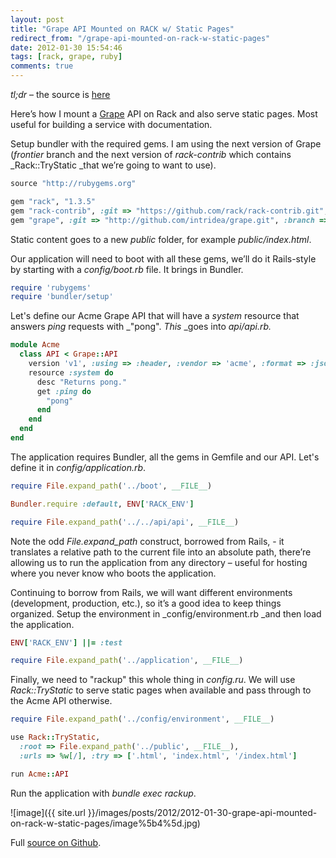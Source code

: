 ```yaml
---
layout: post
title: "Grape API Mounted on RACK w/ Static Pages"
redirect_from: "/grape-api-mounted-on-rack-w-static-pages"
date: 2012-01-30 15:54:46
tags: [rack, grape, ruby]
comments: true
---
```

_tl;dr_ – the source is [here](https://github.com/dblock/grape-on-rack)

Here’s how I mount a [Grape](http://github.com/intridea/grape) API on Rack and also serve static pages. Most useful for building a service with documentation.

Setup bundler with the required gems. I am using the next version of Grape (_frontier_ branch and the next version of _rack-contrib_ which contains _Rack::TryStatic _that we’re going to want to use).

```ruby
source "http://rubygems.org"

gem "rack", "1.3.5"
gem "rack-contrib", :git => "https://github.com/rack/rack-contrib.git", :require => "rack/contrib"
gem "grape", :git => "http://github.com/intridea/grape.git", :branch => "frontier"
```

Static content goes to a new _public_ folder, for example _public/index.html_.

Our application will need to boot with all these gems, we’ll do it Rails-style by starting with a _config/boot.rb_ file. It brings in Bundler.

```ruby
require 'rubygems'
require 'bundler/setup'
```

Let's define our Acme Grape API that will have a _system_ resource that answers _ping_ requests with _"pong". _This_ _goes into _api/api.rb._

```ruby
module Acme
  class API < Grape::API
    version 'v1', :using => :header, :vendor => 'acme', :format => :json
    resource :system do
      desc "Returns pong."
      get :ping do
        "pong"
      end
    end
  end
end
```

The application requires Bundler, all the gems in Gemfile and our API. Let's define it in _config/application.rb_.

```ruby
require File.expand_path('../boot', __FILE__)

Bundler.require :default, ENV['RACK_ENV']

require File.expand_path('../../api/api', __FILE__)
```

Note the odd _File.expand_path_ construct, borrowed from Rails, - it translates a relative path to the current file into an absolute path, there’re allowing us to run the application from any directory – useful for hosting where you never know who boots the application.

Continuing to borrow from Rails, we will want different environments (development, production, etc.), so it’s a good idea to keep things organized. Setup the environment in _config/environment.rb _and then load the application.

```ruby
ENV['RACK_ENV'] ||= :test

require File.expand_path('../application', __FILE__)
```

Finally, we need to "rackup" this whole thing in _config.ru_. We will use _Rack::TryStatic_ to serve static pages when available and pass through to the Acme API otherwise.

```ruby
require File.expand_path('../config/environment', __FILE__)

use Rack::TryStatic,
  :root => File.expand_path('../public', __FILE__),
  :urls => %w[/], :try => ['.html', 'index.html', '/index.html']

run Acme::API
```

Run the application with _bundle exec rackup_.

![image]({{ site.url }}/images/posts/2012/2012-01-30-grape-api-mounted-on-rack-w-static-pages/image%5b4%5d.jpg)

Full [source on Github](https://github.com/dblock/grape-on-rack).
